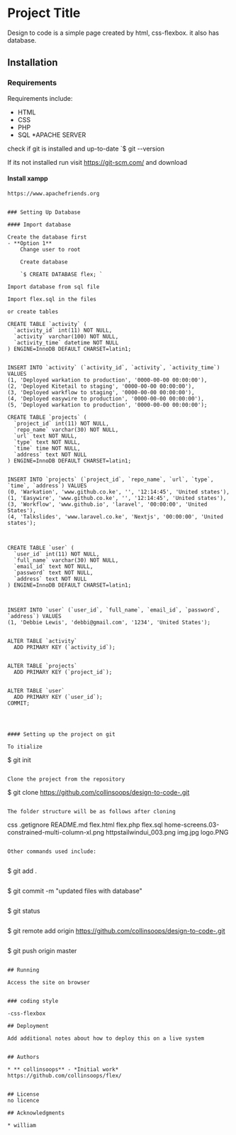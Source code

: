 
# Project Title
Design to code  is a simple page created by html, css-flexbox. it also has database.


## Installation

### Requirements

Requirements include:
* HTML
* CSS
* PHP
* SQL 
*APACHE SERVER

check if git is installed and up-to-date
`$ git --version

If its not installed run
visit https://git-scm.com/ and download



#### Install xampp

```
https://www.apachefriends.org


### Setting Up Database

#### Import database

Create the database first
- **Option 1**
    Change user to root
    
    Create database
    
    `$ CREATE DATABASE flex; `

Import database from sql file

Import flex.sql in the files

or create tables

CREATE TABLE `activity` (
  `activity_id` int(11) NOT NULL,
  `activity` varchar(100) NOT NULL,
  `activity_time` datetime NOT NULL
) ENGINE=InnoDB DEFAULT CHARSET=latin1;


INSERT INTO `activity` (`activity_id`, `activity`, `activity_time`) VALUES
(1, 'Deployed warkation to production', '0000-00-00 00:00:00'),
(2, 'Deployed Kitetail to staging', '0000-00-00 00:00:00'),
(3, 'Deployed warkflow to staging', '0000-00-00 00:00:00'),
(4, 'Deployed easywire to production', '0000-00-00 00:00:00'),
(5, 'Deployed warkation to production', '0000-00-00 00:00:00');

CREATE TABLE `projects` (
  `project_id` int(11) NOT NULL,
  `repo_name` varchar(30) NOT NULL,
  `url` text NOT NULL,
  `type` text NOT NULL,
  `time` time NOT NULL,
  `address` text NOT NULL
) ENGINE=InnoDB DEFAULT CHARSET=latin1;


INSERT INTO `projects` (`project_id`, `repo_name`, `url`, `type`, `time`, `address`) VALUES
(0, 'Warkation', 'www.github.co.ke', '', '12:14:45', 'United states'),
(1, 'Easywire', 'www.github.co.ke', '', '12:14:45', 'United states'),
(3, 'Workflow', 'www.github.io', 'laravel', '00:00:00', 'United States'),
(4, 'Talkslides', 'www.laravel.co.ke', 'Nextjs', '00:00:00', 'United states');



CREATE TABLE `user` (
  `user_id` int(11) NOT NULL,
  `full_name` varchar(30) NOT NULL,
  `email_id` text NOT NULL,
  `password` text NOT NULL,
  `address` text NOT NULL
) ENGINE=InnoDB DEFAULT CHARSET=latin1;



INSERT INTO `user` (`user_id`, `full_name`, `email_id`, `password`, `address`) VALUES
(1, 'Debbie Lewis', 'debbi@gmail.com', '1234', 'United States');


ALTER TABLE `activity`
  ADD PRIMARY KEY (`activity_id`);


ALTER TABLE `projects`
  ADD PRIMARY KEY (`project_id`);


ALTER TABLE `user`
  ADD PRIMARY KEY (`user_id`);
COMMIT;




#### Setting up the project on git

To itialize

```
$ git init
```

Clone the project from the repository

```
$ git clone https://github.com/collinsoops/design-to-code-.git
```

The folder structure will be as follows after cloning

```


css
.getignore
README.md
flex.html
flex.php
flex.sql
home-screens.03-constrained-multi-column-xl.png
httpstailwindui_003.png
img.jpg
logo.PNG 
```

Other commands used include:


```
$ git add .
```
```
$ git commit -m "updated files with database"
```
```
$ git status 
```
```
$ git remote add origin https://github.com/collinsoops/design-to-code-.git
```

```
$ git push origin master
```

## Running 

Access the site on browser


### coding style 

-css-flexbox

## Deployment

Add additional notes about how to deploy this on a live system


## Authors

* ** collinsoops** - *Initial work* https://github.com/collinsoops/flex/


## License
no licence

## Acknowledgments

* william


